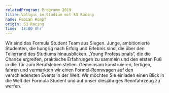 ```yaml
---
relatedProgram: Programm 2019
title: Vollgas im Studium mit S3 Racing
name: Fabian Rompf
origin: S3 Racing
time: '18:00 Uhr'
---
```

Wir sind das Formula Student Team aus Siegen. Junge, ambitionierte Studenten, die hungrig nach Erfolg und Erlebnis sind, die über den Tellerrand des Studiums hinausblicken. „Young Professionals“, die die Chance ergreifen, praktische Erfahrungen zu sammeln und den ersten Fuß in die Tür zum Berufsleben stellen. Gemeinsam konstruieren, fertigen, fahren und vermarkten wir einen Formel-Rennwagen auf den verschiedensten Events in der Welt. Wir möchten Sie einladen einen Blick in die Welt der Formula Student und auf unser diesjähriges Rennfahrzeug zu werfen.
